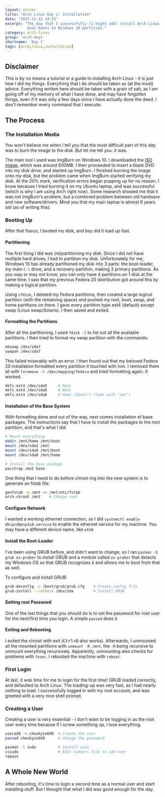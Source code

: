 ```yaml
---
layout: series
title: "Arch Linux Day 1: Installation"
date: "2015-12-12 14:33"
excerpt: "The day that I successfully (I might add) install Arch Linux that
          dual-boots to Windows 10 partition."
category: arch-linux
group: 'arch-days'
shortname: 'Day 1'
tags: [arch,linux,installation]
---
```


## Disclaimer

This is by no means a tutorial or a guide to installing Arch Linux - it is just
how I did my things. Everything that I do should be taken as (at the most)
advice. Everything written here should be taken with a grain of salt, as I am
going off of my memory of what I have done, and may have forgotten things, even
if it was only a few days since I have actually done the deed. I don't remember
every command that I execute.


## The Process

### The Installation Media

You won't believe me when I tell you that the most difficult part of this day
was to burn the image to the disk. But let me tell you: it was.

The main tool I used was ImgBurn on Windows 10. I downloaded the
[ISO image][iso], which was around 600MB. I then proceeded to insert a blank
DVD into my disk drive, and started up ImgBurn. I finished burning the image
onto my disk, but the problem came when ImgBurn started verifying my disk.
At the 20% mark, verification errors began popping up for no reason. I know
because I tried burning it on my Ubuntu laptop, and was successful (which is
why I am using Arch right now). Some research showed me that it was not
ImgBurn's problem, but a combined problem between old hardware and new
software/drivers. Mind you that my main laptop is almost 6 years old (as of
writing this).


### Booting Up

After that fiasco, I booted my disk, and boy did it load up fast.


#### Partitioning

The first thing I did was (re)partitioning my disk. Since I did not have
multiple hard drives, I had to partition my disk. Unfortunately for me,
Windows 10 has already partitioned my disk into 3 parts: the boot-loader,
my main `C:\` drive, and a recovery partition, making 3 primary partitions. As
you may or may not know, you can only have 4 partitions on 1 disk at the same
time. I saw that my previous Fedora 20 distribution got around this by making
a logical partition.

Using `cfdisk`, I deleted my Fedora partitions, then created a large logical
partition (with the remaining space) and pushed my root, boot, swap, and home
partitions on there. I gave every partition type ext4 (default) except swap
(Linux swap/Solaris). I then saved and exited.


#### Formatting the Partitions

After all the partitioning, I used `fdisk -l` to list out all the available
partitions. I then tried to format my swap partition with the commands:

``` sh
mkswap /dev/sda7
swapon /dev/sda7
```

This failed miserably with an error. I then found out that my beloved Fedora 20
installation formatted every partition it touched with lvm. I removed them all
with `lvremove -r /dev/mapping/fedora` and tried formatting again. It worked.

``` sh
mkfs.ext4 /dev/sda5     # Root
mkfs.ext4 /dev/sda6     # Boot
mkfs.ext4 /dev/sda8     # Home (doesn't rhyme with 'oot')
```


#### Installation of the Base System

With formatting done and out of the way, next comes installation of base
packages. The instructions say that I have to install the packages to the
root partition, and that's what I did.

``` sh
# Mount everything
mkdir /mnt/home /mnt/boot
mount /dev/sda5 /mnt
mount /dev/sda6 /mnt/boot
mount /dev/sda8 /mnt/home

# Install the base package
pacstrap /mnt base
```

One thing that I need to do before chroot-ing into the new system is to generate
an fstab file:

``` sh
genfstab -p /mnt >> /mnt/etc/fstab
arch-chroot /mnt    # Change root
```


#### Configure Network

I wanted a working ethernet connection, so I did `systemctl enable
dhcpcd@enp3s0.service` to enable the ethernet service for my machine. You may
have a different device name, like `eth0`.


#### Install the Boot-Loader

I've been using GRUB before, and didn't want to change, so I ran `pacman -S
grub os-prober` to install GRUB and a module called `os-prober` that detects
my Windows OS so that GRUB recognizes it and allows me to boot from that as
well.

To configure and install GRUB:

``` sh
grub-mkconfig -o /boot/grub/grub.cfg    # Create config file
grub-install --recheck /dev/sda         # Install GRUB
```


#### Setting root Password

One of the last things that you should do is to set the password for root user
for the next/first time you login. A simple `passwd` does it.


#### Exiting and Rebooting

I exited the chroot with exit (<kbd>Ctrl+D</kbd> also works). Afterwards, I
unmounted all the mounted partitions with `unmount -R /mnt`, the `-R` being
recursive to unmount everything recursively. Apparently, unmounting also
checks for problems with `fuser`. I rebooted the machine with `reboot`.


### First Login

At last, it was time for me to login for the first time! GRUB loaded correctly,
and defaulted to Arch Linux. The loading-up was very fast, as I had nearly
nothing to load. I successfully logged in with my root account, and was greeted
with a very nice shell prompt.


### Creating a User

Creating a user is very essential - I don't want to be logging in as the root
user every time because if I screw something up, I lose everything.

``` sh
useradd -m cheukyin699  # Create the user
passwd cheukyin699      # Change the password

pacman -S sudo          # Install sudo
visudo                  # Edit sudoers file to add user
reboot
```


## A Whole New World

After rebooting, it's time to login a second time as a normal user and start
installing stuff. But I thought that what I did was good enough for the day.



[iso]: https://www.archlinux.org/download/
